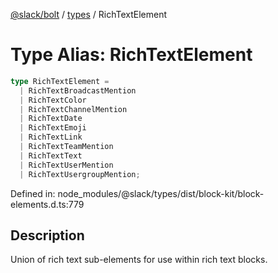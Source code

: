[@slack/bolt](../../../../index.md) / [types](../index.md) / RichTextElement

# Type Alias: RichTextElement

```ts
type RichTextElement = 
  | RichTextBroadcastMention
  | RichTextColor
  | RichTextChannelMention
  | RichTextDate
  | RichTextEmoji
  | RichTextLink
  | RichTextTeamMention
  | RichTextText
  | RichTextUserMention
  | RichTextUsergroupMention;
```

Defined in: node\_modules/@slack/types/dist/block-kit/block-elements.d.ts:779

## Description

Union of rich text sub-elements for use within rich text blocks.
